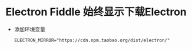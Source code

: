# Electron Fiddle 始终显示下载Electron

- 添加环境变量

  ```
  ELECTRON_MIRROR="https://cdn.npm.taobao.org/dist/electron/"
  ```

  